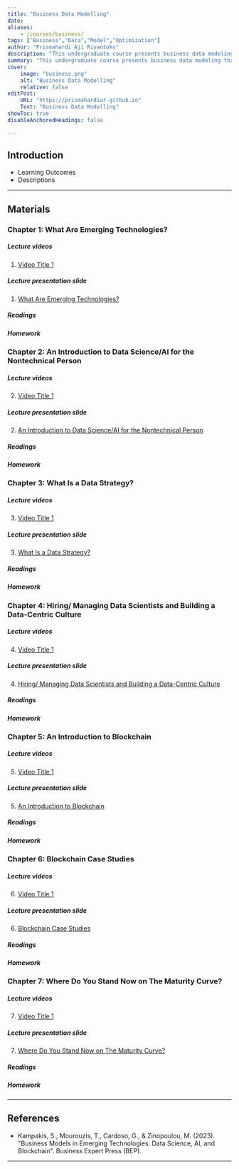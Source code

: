 ```yaml
---
title: "Business Data Modelling"
date: 
aliases: 
    - /courses/business/
tags: ["Business","Data","Model","Optimization"]
author: "Prismahardi Aji Riyantoko"
description: "This undergraduate course presents business data modeling" 
summary: "This undergraduate course presents business data modeling that emphasizes the basic of business, variation of data business, generate a model using mathematical theory" 
cover:
    image: "business.png"
    alt: "Business Data Modelling"
    relative: false
editPost:
    URL: "https://prismahardiar.github.io"
    Text: "Business Data Modelling"
showToc: true
disableAnchoredHeadings: false

---
```


## Introduction

+ Learning Outcomes 
+ Descriptions

---

## Materials

### Chapter 1: What Are Emerging Technologies?

##### Lecture videos

1. [Video Title 1](https://youtu.be/0rbmjemhy38)

##### Lecture presentation slide

1. [What Are Emerging Technologies?]()

##### Readings

##### Homework

### Chapter 2: An Introduction to Data Science/AI for the Nontechnical Person

##### Lecture videos

2. [Video Title 1](https://youtu.be/0rbmjemhy38)

##### Lecture presentation slide

2. [An Introduction to Data Science/AI for the Nontechnical Person]()

##### Readings

##### Homework

### Chapter 3: What Is a Data Strategy?

##### Lecture videos

3. [Video Title 1](https://youtu.be/0rbmjemhy38)

##### Lecture presentation slide

3. [What Is a Data Strategy?]()

##### Readings

##### Homework

### Chapter 4: Hiring/ Managing Data Scientists and Building a Data-Centric Culture

##### Lecture videos

4. [Video Title 1](https://youtu.be/0rbmjemhy38)

##### Lecture presentation slide

4. [Hiring/ Managing Data Scientists and Building a Data-Centric Culture]()

##### Readings

##### Homework

### Chapter 5: An Introduction to Blockchain

##### Lecture videos

5. [Video Title 1](https://youtu.be/0rbmjemhy38)

##### Lecture presentation slide

5. [An Introduction to Blockchain]()

##### Readings

##### Homework

### Chapter 6: Blockchain Case Studies

##### Lecture videos

6. [Video Title 1](https://youtu.be/0rbmjemhy38)

##### Lecture presentation slide

6. [Blockchain Case Studies]()

##### Readings

##### Homework

### Chapter 7: Where Do You Stand Now on The Maturity Curve?

##### Lecture videos

7. [Video Title 1](https://youtu.be/0rbmjemhy38)

##### Lecture presentation slide

7. [Where Do You Stand Now on The Maturity Curve?]()

##### Readings

##### Homework

---

## References

+ Kampakis, S., Mourouzis, T., Cardoso, G., & Zinopoulou, M. (2023). "Business Models in Emerging Technologies: Data Science, AI, and Blockchain". Business Expert Press (BEP).

---